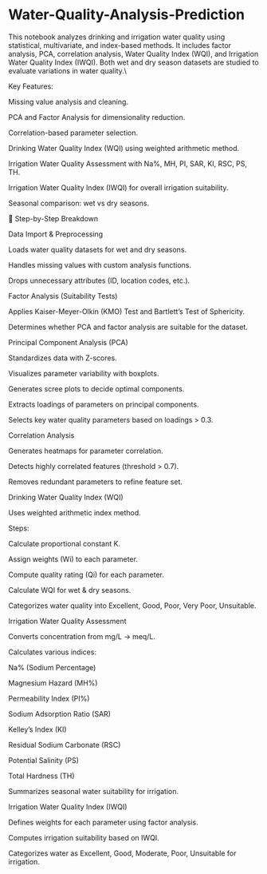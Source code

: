 # Water-Quality-Analysis-Prediction
This notebook analyzes drinking and irrigation water quality using statistical, multivariate, and index-based methods. It includes factor analysis, PCA, correlation analysis, Water Quality Index (WQI), and Irrigation Water Quality Index (IWQI). Both wet and dry season datasets are studied to evaluate variations in water quality.\

Key Features:

Missing value analysis and cleaning.

PCA and Factor Analysis for dimensionality reduction.

Correlation-based parameter selection.

Drinking Water Quality Index (WQI) using weighted arithmetic method.

Irrigation Water Quality Assessment with Na%, MH, PI, SAR, KI, RSC, PS, TH.

Irrigation Water Quality Index (IWQI) for overall irrigation suitability.

Seasonal comparison: wet vs dry seasons.

🔑 Step-by-Step Breakdown

Data Import & Preprocessing

Loads water quality datasets for wet and dry seasons.

Handles missing values with custom analysis functions.

Drops unnecessary attributes (ID, location codes, etc.).

Factor Analysis (Suitability Tests)

Applies Kaiser-Meyer-Olkin (KMO) Test and Bartlett’s Test of Sphericity.

Determines whether PCA and factor analysis are suitable for the dataset.

Principal Component Analysis (PCA)

Standardizes data with Z-scores.

Visualizes parameter variability with boxplots.

Generates scree plots to decide optimal components.

Extracts loadings of parameters on principal components.

Selects key water quality parameters based on loadings > 0.3.

Correlation Analysis

Generates heatmaps for parameter correlation.

Detects highly correlated features (threshold > 0.7).

Removes redundant parameters to refine feature set.

Drinking Water Quality Index (WQI)

Uses weighted arithmetic index method.

Steps:

Calculate proportional constant K.

Assign weights (Wi) to each parameter.

Compute quality rating (Qi) for each parameter.

Calculate WQI for wet & dry seasons.

Categorizes water quality into Excellent, Good, Poor, Very Poor, Unsuitable.

Irrigation Water Quality Assessment

Converts concentration from mg/L → meq/L.

Calculates various indices:

Na% (Sodium Percentage)

Magnesium Hazard (MH%)

Permeability Index (PI%)

Sodium Adsorption Ratio (SAR)

Kelley’s Index (KI)

Residual Sodium Carbonate (RSC)

Potential Salinity (PS)

Total Hardness (TH)

Summarizes seasonal water suitability for irrigation.

Irrigation Water Quality Index (IWQI)

Defines weights for each parameter using factor analysis.

Computes irrigation suitability based on IWQI.

Categorizes water as Excellent, Good, Moderate, Poor, Unsuitable for irrigation.
